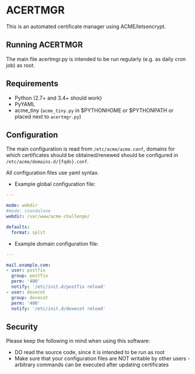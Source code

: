 ACERTMGR
========

This is an automated certificate manager using ACME/letsencrypt.

Running ACERTMGR
----------------

The main file acertmgr.py is intended to be run regularly (e.g. as daily cron job) as root.

Requirements
------------

  * Python (2.7+ and 3.4+ should work)
  * PyYAML
  * acme\_tiny (`acme_tiny.py` in $PYTHONHOME or $PYTHONPATH or placed next to `acertmgr.py`)

Configuration
-------------

The main configuration is read from `/etc/acme/acme.conf`, domains for which certificates should be obtained/renewed should be configured in `/etc/acme/domains.d/{fqdn}.conf`.

All configuration files use yaml syntax.

  * Example global configuration file:
```yaml
---

mode: webdir
#mode: standalone
webdir: /var/www/acme-challenge/

defaults:
  format: split
```

  * Example domain configuration file:

```yaml
---

mail.example.com:
- user: postfix
  group: postfix
  perm: '400'
  notify: '/etc/init.d/postfix reload'
- user: dovecot
  group: dovecot
  perm: '400'
  notify: '/etc/init.d/dovecot reload'
```

Security
--------

Please keep the following in mind when using this software:

  * DO read the source code, since it is intended to be run as root
  * Make sure that your configuration files are NOT writable by other users - arbitrary commands can be executed after updating certificates
